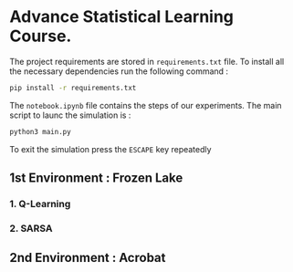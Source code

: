#  Advance Statistical Learning Course.

The project requirements are stored in `requirements.txt` file. To install all the necessary dependencies run the following command : 

```bash
pip install -r requirements.txt

``` 

The `notebook.ipynb` file contains the steps of our experiments. The main script to launc the simulation is :

```bash
python3 main.py 
``` 
To exit the simulation press the `ESCAPE` key repeatedly

## 1st Environment : Frozen Lake 

### 1. Q-Learning

### 2. SARSA


## 2nd Environment : Acrobat

